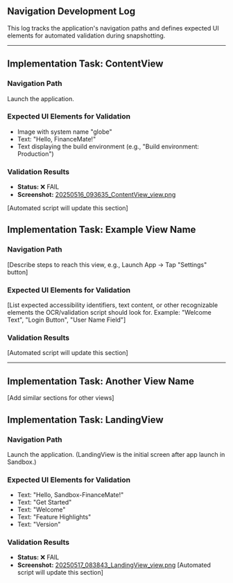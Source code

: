 ## Navigation Development Log

This log tracks the application's navigation paths and defines expected UI elements for automated validation during snapshotting.

---

## Implementation Task: ContentView

### Navigation Path

Launch the application.

### Expected UI Elements for Validation

- Image with system name "globe"
- Text: "Hello, FinanceMate!"
- Text displaying the build environment (e.g., "Build environment: Production")

### Validation Results
- **Status:** ❌ FAIL
- **Screenshot:** [20250516_093635_ContentView_view.png](20250516_093635_ContentView_view.png)

[Automated script will update this section]


## Implementation Task: Example View Name

### Navigation Path

[Describe steps to reach this view, e.g., Launch App -> Tap "Settings" button]

### Expected UI Elements for Validation

[List expected accessibility identifiers, text content, or other recognizable elements the OCR/validation script should look for. Example: "Welcome Text", "Login Button", "User Name Field"]

### Validation Results

[Automated script will update this section]

---

## Implementation Task: Another View Name

[Add similar sections for other views]

## Implementation Task: LandingView

### Navigation Path

Launch the application. (LandingView is the initial screen after app launch in Sandbox.)

### Expected UI Elements for Validation

- Text: "Hello, Sandbox-FinanceMate!"
- Text: "Get Started"
- Text: "Welcome"
- Text: "Feature Highlights"
- Text: "Version"

### Validation Results
- **Status:** ❌ FAIL
- **Screenshot:** [20250517_083843_LandingView_view.png](20250517_083843_LandingView_view.png)
[Automated script will update this section] 
